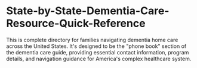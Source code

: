 # State-by-State-Dementia-Care-Resource-Quick-Reference
This is complete directory for families navigating dementia home care across the United States. It's designed to be the "phone book" section of the dementia care guide, providing essential contact information, program details, and navigation guidance for America's complex healthcare system.
